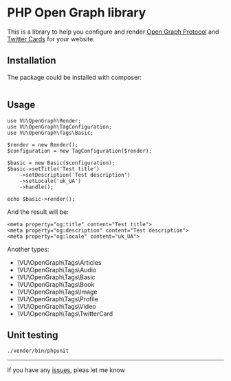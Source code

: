# PHP Open Graph library

This is a library to help you configure and render [Open Graph Protocol](https://ogp.me) and [Twitter Cards](https://developer.twitter.com/en/docs/tweets/optimize-with-cards/overview/abouts-cards)     for your website.

## Installation

The package could be installed with composer:
```
```

## Usage
```
use VU\OpenGraph\Render;
use VU\OpenGraph\TagConfiguration;
use VU\OpenGraph\Tags\Basic;

$render = new Render();
$configuration = new TagConfiguration($render);

$basic = new Basic($configuration);
$basic->setTitle('Test title')
    ->setDescription('Test description')
    ->setLocale('uk_UA')
    ->handle();

echo $basic->render();
```
And the result will be:
```
<meta property="og:title" content="Test title">
<meta property="og:description" content="Test description">
<meta property="og:locale" content="uk_UA">
```

Another types:
 - \VU\OpenGraph\Tags\Articles
 - \VU\OpenGraph\Tags\Audio
 - \VU\OpenGraph\Tags\Basic
 - \VU\OpenGraph\Tags\Book
 - \VU\OpenGraph\Tags\Image
 - \VU\OpenGraph\Tags\Profile
 - \VU\OpenGraph\Tags\Video
 - \VU\OpenGraph\Tags\TwitterCard
 
## Unit testing
```
./vendor/bin/phpunit 
```
---------------------- 
If you have any [issues](https://github.com/vumanskyi/vanilla-open-graph/issues), pleas let me know

